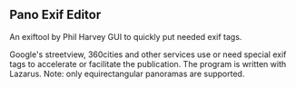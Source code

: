 ## Pano Exif Editor
An exiftool by Phil Harvey GUI to quickly put needed exif tags.  
  
Google's streetview, 360cities and other services use or need special exif tags to accelerate or facilitate the publication.
The program is written with Lazarus.
Note: only equirectangular panoramas are supported.
